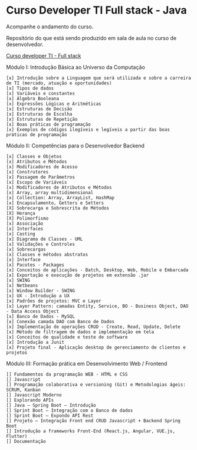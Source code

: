 # Curso Developer TI Full stack - Java
Acompanhe o andamento do curso.

Repositório do que está sendo produzido em sala de aula no curso de desenvolvedor.

[Curso developer TI - Full stack](https://www.devtisul.com.br/) 

Módulo I: Introdução Básica ao Universo da Computação

    [x] Introdução sobre a Linguagem que será utilizada e sobre a carreira de TI (mercado, atuação e oportunidades)
    [x] Tipos de dados
    [x] Variáveis e constantes
    [x] Álgebra Booleana
    [x] Expressões Lógicas e Aritméticas
    [x] Estruturas de Decisão
    [x] Estruturas de Escolha
    [x] Estruturas de Repetição
    [x] Boas práticas de programação
    [x] Exemplos de códigos ilegíveis e legíveis a partir das boas práticas de programação

Módulo II: Competências para o Desenvolvedor Backend

    [x] Classes e Objetos
    [x] Atributos e Métodos
    [x] Modificadores de Acesso    
    [x] Construtores
    [x] Passagem de Parâmetros
    [x] Escopo de Variáveis
    [x] Modificadores de Atributos e Métodos
    [x] Array, array multidimensional
    [x] Collection: Array, ArrayList, HashMap
    [x] Encapsulamento, Getters e Setters
    [X] Sobrecarga e Sobrescrita de Métodos
    [X] Herança
    [X] Polimorfismo
    [x] Associação
    [x] Interfaces
    [x] Casting
    [x] Diagrama de Classes - UML
    [x] Validações e Controles
    [x] Sobrecargas
    [x] Classes e métodos abstratos
    [x] Interface
    [x] Pacotes - Packages
    [x] Conceitos de aplicações - Batch, Desktop, Web, Mobile e Embarcada
    [x] Exportação e execução de projetos em extensão .jar
    [x] SWING
    [x] Netbeans
    [x] Window Builder - SWING
    [x] UX - Introdução a UX
    [x] Padrões de projetos: MVC e Layer
    [x] Layer Pattern: camadas Entity, Service, BO - Business Object, DAO - Data Access Object
    [x] Banco de Dados - MySQL
    [x] Conexão camada DAO com Banco de Dados
    [x] Implementação de operações CRUD - Create, Read, Update, Delete
    [x] Método de filtragem de dados e implementação em tela
    [x] Conceitos de qualidade e teste de software
    [x] Introdução a Junit
    [x] Projeto final - Aplicação desktop de gerenciamento de clientes e projetos

Módulo III: Formação prática em Desenvolvimento Web / Frontend

    [] Fundamentos da programação WEB - HTML e CSS
    [] Javascript
    [] Programação colaborativa e versioning (Git) e Metodologias ágeis: SCRUM, Kanban
    [] Javascript Moderno
    [] Explorando APIs
    [] Java – Spring Boot – Introdução
    [] Sprint Boot – Integração com o Banco de dados
    [] Sprint Boot – Expondo API Rest
    [] Projeto – Integração Front end CRUD Javascript + Backend Spring Boot
    [] Introdução a frameworks Front-End (React.js, Angular, VUE.js, Flutter)
    [] Documentação
